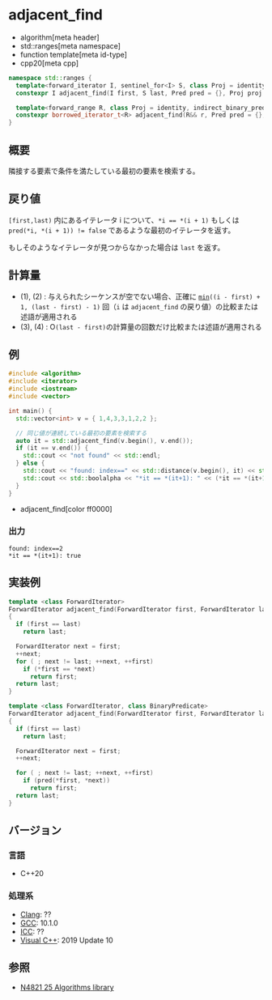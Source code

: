 # adjacent_find
* algorithm[meta header]
* std::ranges[meta namespace]
* function template[meta id-type]
* cpp20[meta cpp]

```cpp
namespace std::ranges {
  template<forward_iterator I, sentinel_for<I> S, class Proj = identity, indirect_binary_predicate<projected<I, Proj>, projected<I, Proj>> Pred = ranges::equal_to>
  constexpr I adjacent_find(I first, S last, Pred pred = {}, Proj proj = {});

  template<forward_range R, class Proj = identity, indirect_binary_predicate<projected<iterator_t<R>, Proj>, projected<iterator_t<R>, Proj>> Pred = ranges::equal_to>
  constexpr borrowed_iterator_t<R> adjacent_find(R&& r, Pred pred = {}, Proj proj = {});
}
```

## 概要
隣接する要素で条件を満たしている最初の要素を検索する。


## 戻り値
`[first,last)` 内にあるイテレータ i について、`*i == *(i + 1)` もしくは `pred(*i, *(i + 1)) != false` であるような最初のイテレータを返す。

もしそのようなイテレータが見つからなかった場合は `last` を返す。


## 計算量
- (1), (2) : 与えられたシーケンスが空でない場合、正確に [`min`](/reference/algorithm/min.md)`((i - first) + 1, (last - first) - 1)` 回（`i` は `adjacent_find` の戻り値）の比較または述語が適用される
- (3), (4) : O`(last - first)`の計算量の回数だけ比較または述語が適用される


## 例
```cpp example
#include <algorithm>
#include <iterator>
#include <iostream>
#include <vector>

int main() {
  std::vector<int> v = { 1,4,3,3,1,2,2 };

  // 同じ値が連続している最初の要素を検索する
  auto it = std::adjacent_find(v.begin(), v.end());
  if (it == v.end()) {
    std::cout << "not found" << std::endl;
  } else {
    std::cout << "found: index==" << std::distance(v.begin(), it) << std::endl;
    std::cout << std::boolalpha << "*it == *(it+1): " << (*it == *(it+1)) << std::endl;
  }
}
```
* adjacent_find[color ff0000]

### 出力
```
found: index==2
*it == *(it+1): true
```

## 実装例
```cpp
template <class ForwardIterator>
ForwardIterator adjacent_find(ForwardIterator first, ForwardIterator last)
{
  if (first == last)
    return last;

  ForwardIterator next = first;
  ++next;
  for ( ; next != last; ++next, ++first)
    if (*first == *next)
      return first;
  return last;
}

template <class ForwardIterator, class BinaryPredicate>
ForwardIterator adjacent_find(ForwardIterator first, ForwardIterator last, BinaryPredicate pred)
{
  if (first == last)
    return last;

  ForwardIterator next = first;
  ++next;

  for ( ; next != last; ++next, ++first)
    if (pred(*first, *next))
      return first;
  return last;
}
```

## バージョン
### 言語
- C++20

### 処理系
- [Clang](/implementation.md#clang): ??
- [GCC](/implementation.md#gcc): 10.1.0
- [ICC](/implementation.md#icc): ??
- [Visual C++](/implementation.md#visual_cpp): 2019 Update 10

## 参照
- [N4821 25 Algorithms library](https://timsong-cpp.github.io/cppwp/n4861/algorithms)
